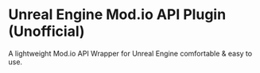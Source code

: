 # Unreal Engine Mod.io API Plugin (Unofficial)
A lightweight Mod.io API Wrapper for Unreal Engine comfortable &amp; easy to use.
